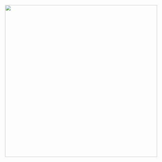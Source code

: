 <img src="https://github.com/amandakummeldeandrtadepero/amandakummeldeandrtadepero/assets/135257189/c4d31fd4-2b28-4a85-9302-7eb1f4ab917b" width="500px"/>

